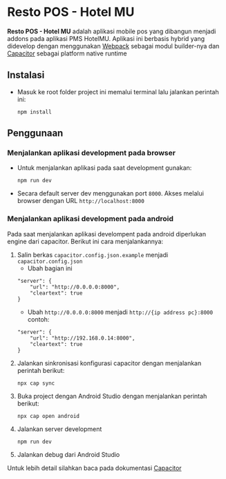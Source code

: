 # Resto POS - Hotel MU
**Resto POS - Hotel MU** adalah aplikasi mobile pos yang dibangun menjadi addons pada aplikasi PMS HotelMU. Aplikasi ini berbasis hybrid yang didevelop dengan menggunakan [Webpack](https://webpack.js.org/ "Webpack") sebagai modul builder-nya dan [Capacitor](https://capacitorjs.com/ "Capacitor") sebagai platform native runtime

## Instalasi
* Masuk ke root folder project ini memalui terminal lalu jalankan perintah ini:
    ```
    npm install
    ```
## Penggunaan
### Menjalankan aplikasi development pada browser
* Untuk menjalankan aplikasi pada saat development gunakan:
    ```
    npm run dev
    ```
* Secara default server dev menggunakan port `8000`. Akses melalui browser dengan URL `http://localhost:8000`
### Menjalankan aplikasi development pada android
Pada saat menjalankan aplikasi develompent pada android diperlukan engine dari capacitor. Berikut ini cara menjalankannya:
1. Salin berkas `capacitor.config.json.example` menjadi `capacitor.config.json` 
    * Ubah bagian ini
    ```
    "server": {
        "url": "http://0.0.0.0:8000",
        "cleartext": true
    }
    ```
    * Ubah `http://0.0.0.0:8000` menjadi `http://{ip address pc}:8000` contoh:
    ```
    "server": {
        "url": "http://192.168.0.14:8000",
        "cleartext": true
    }
    ```
2. Jalankan sinkronisasi konfigurasi capacitor dengan menjalankan perintah berikut:
    ```
    npx cap sync
    ```
3. Buka project dengan Android Studio dengan menjalankan perintah berikut:
    ```
    npx cap open android
    ```
4. Jalankan server development
    ```
    npm run dev
    ```
5. Jalankan debug dari Android Studio

Untuk lebih detail silahkan baca pada dokumentasi [Capacitor](https://capacitorjs.com/docs "Capacitor Docs")